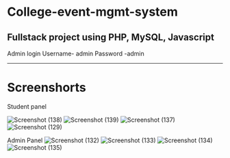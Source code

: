 # College-event-mgmt-system
Fullstack project using PHP, MySQL, Javascript
---
Admin login 
Username- admin
Password -admin

---
# Screenshorts
Student panel

![Screenshot (138)](https://github.com/Niki-gupta/College-event-mgmt-system/assets/104291856/6bd4c1e9-e4c6-433c-b5c3-60dac398d361)
![Screenshot (139)](https://github.com/Niki-gupta/College-event-mgmt-system/assets/104291856/fa8bdfc7-2b09-415e-9e58-bdeb53e25ce4)
![Screenshot (137)](https://github.com/Niki-gupta/College-event-mgmt-system/assets/104291856/eb395123-a670-400e-ad54-3416094b2948)
![Screenshot (129)](https://github.com/Niki-gupta/College-event-mgmt-system/assets/104291856/bae206a2-f321-421d-8a98-20700d923453)

Admin Panel
![Screenshot (132)](https://github.com/Niki-gupta/College-event-mgmt-system/assets/104291856/3dbf3b65-ec50-422a-9a11-b77b6a2e100f)
![Screenshot (133)](https://github.com/Niki-gupta/College-event-mgmt-system/assets/104291856/4d2f6170-064b-4404-b4fc-f6806f4de5ed)
![Screenshot (134)](https://github.com/Niki-gupta/College-event-mgmt-system/assets/104291856/77fa4af6-11b7-444e-b14e-186057a82bf0)
![Screenshot (135)](https://github.com/Niki-gupta/College-event-mgmt-system/assets/104291856/b661e9be-7b9b-4f07-ae3f-058aeefdd40a)
